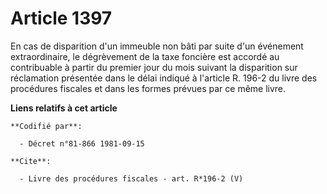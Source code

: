# Article 1397

En cas de disparition d'un immeuble non bâti par suite d'un événement extraordinaire, le dégrèvement de la taxe foncière est
accordé au contribuable à partir du premier jour du mois suivant la disparition sur réclamation présentée dans le délai
indiqué à l'article R. 196-2 du livre des procédures fiscales et dans les formes prévues par ce même livre.

**Liens relatifs à cet article**

	**Codifié par**:

	  - Décret n°81-866 1981-09-15

	**Cite**:

	  - Livre des procédures fiscales - art. R*196-2 (V)
